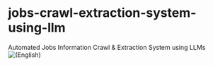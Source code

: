 # jobs-crawl-extraction-system-using-llm
Automated Jobs Information Crawl &amp; Extraction System using LLMs
![(English)](https://github.com/user-attachments/assets/f719b221-7dc5-4528-97ed-a68fe490423c)
